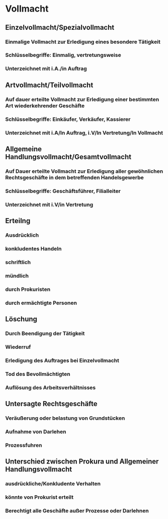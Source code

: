 # Vollmacht

## Einzelvollmacht/Spezialvollmacht
### Einmalige Vollmacht zur Erledigung eines besondere Tätigkeit
### Schlüsselbegriffe: Einmalig, vertretungsweise
### Unterzeichnet mit i.A./in Auftrag

## Artvollmacht/Teilvollmacht
### Auf dauer erteilte Vollmacht zur Erledigung einer bestimmten Art wiederkehrender Geschäfte
### Schlüsselbegriffe: Einkäufer, Verkäufer, Kassierer
### Unterzeichnet mit i.A/In Auftrag, i.V/In Vertretung/In Vollmacht

## Allgemeine Handlungsvollmacht/Gesamtvollmacht
### Auf Dauer erteilte Vollmacht zur Erledigung aller gewöhnlichen Rechtsgeschäfte in dem betreffenden Handelsgewerbe
### Schlüsselbegriffe: Geschäftsführer, Filialleiter
### Unterzeichnet mit i.V/in Vertretung

## Erteilng
### Ausdrücklich
### konkludentes Handeln
### schriftlich
### mündlich
### durch Prokuristen
### durch ermächtigte Personen

## Löschung
### Durch Beendigung der Tätigkeit
### Wiederruf
### Erledigung des Auftrages bei Einzelvollmacht
### Tod des Bevollmächtigten
### Auflösung des Arbeitsverhältnisses

## Untersagte Rechtsgeschäfte
### Veräußerung oder belastung von Grundstücken
### Aufnahme von Darlehen
### Prozessfuhren

## Unterschied zwischen Prokura und Allgemeiner Handlungsvollmacht
### ausdrückliche/Konkludente Verhalten
### könnte von Prokurist erteilt
### Berechtigt alle Geschäfte außer Prozesse oder Darlehnen